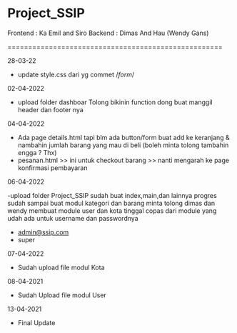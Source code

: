 # Project_SSIP
Frontend : Ka Emil and Siro
Backend : Dimas And Hau (Wendy Gans)

====================================================

28-03-22
- update style.css dari yg commet /*form*/

02-04-2022
- upload folder dashboar
Tolong bikinin function dong buat manggil header dan footer nya

04-04-2022

- Ada page details.html tapi blm ada button/form buat add ke keranjang & nambahin jumlah barang yang mau di beli (boleh minta tolong tambahin engga ? Thx)
- pesanan.html >> ini untuk checkout barang >> nanti mengarah ke page konfirmasi pembayaran

06-04-2022

-upload folder Project_SSIP
sudah buat index,main,dan lainnya
progres sudah sampai buat modul kategori dan barang 
minta tolong dimas dan wendy membuat module user dan kota tinggal copas dari module yang udah ada
untuk username dan passwordnya
- admin@ssip.com
- super

07-04-2022
- Sudah upload file modul Kota

08-04-2021
- Sudah Upload file modul User

13-04-2021
- Final Update
